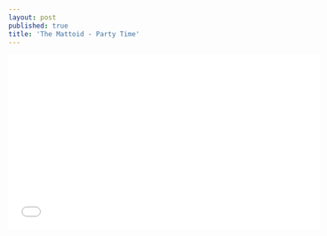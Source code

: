 ```yaml
---
layout: post
published: true
title: 'The Mattoid - Party Time'
---
```


<iframe width="560" height="315" src="//www.youtube.com/embed/r_5yk87bQmA" frameborder="0"> </iframe>
